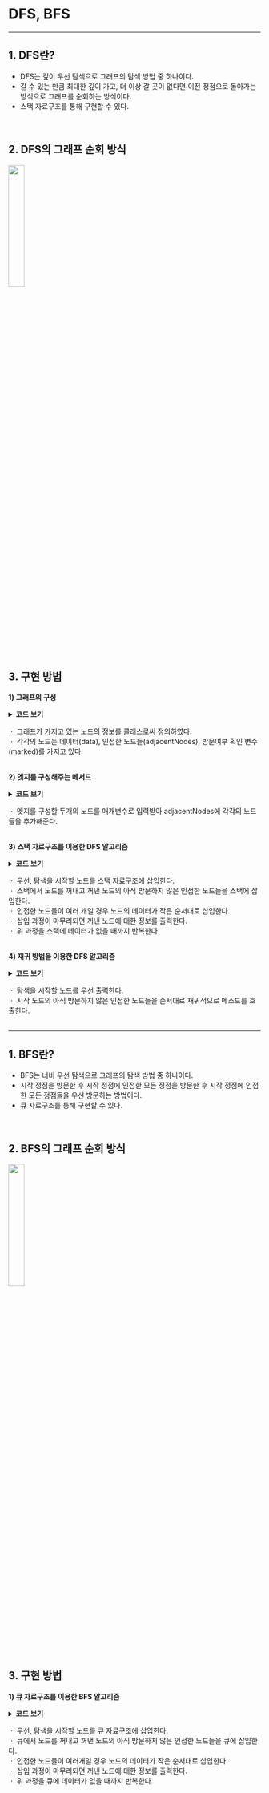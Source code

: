 # DFS, BFS

---
## 1. DFS란?
* DFS는 깊이 우선 탐색으로 그래프의 탐색 방법 중 하나이다.   
* 갈 수 있는 만큼 최대한 깊이 가고, 더 이상 갈 곳이 없다면 이전 정점으로 돌아가는 방식으로 그래프를 순회하는 방식이다.   
* 스택 자료구조를 통해 구현할 수 있다.   
</br>

## 2. DFS의 그래프 순회 방식
<img src="https://user-images.githubusercontent.com/61148914/111780566-e7609480-88fa-11eb-80c3-17e48ab719c8.png" width="25%">   
</br>

## 3. 구현 방법
**1) 그래프의 구성**
<details>
    <summary><b>코드 보기</b></summary>
	
```java
class Graph {
	class Node {
		int data;
		LinkedList<Node> adjacentNodes;
		boolean marked;

		Node(int data) {
			this.data = data;
			adjacentNodes = new LinkedList<Node>();
			this.marked = false;
		}
	}

	Node[] nodes;

	Graph(int size) {
		nodes = new Node[size];

		for (int i = 0; i < size; i++)
			nodes[i] = new Node(i);
	}
 }
```
</details>
	
ㆍ 그래프가 가지고 있는 노드의 정보를 클래스로써 정의하였다.   
ㆍ 각각의 노드는 데이터(data), 인접한 노드들(adjacentNodes), 방문여부 획인 변수(marked)를 가지고 있다.   
</br>
 
**2) 엣지를 구성해주는 메서드**
<details>
    <summary><b>코드 보기</b></summary>
	
```java
void addEdge(int index01, int index02) {
	if (!nodes[index01].adjacentNodes.contains(nodes[index02]))
		nodes[index01].adjacentNodes.add(nodes[index02]);

	if (!nodes[index02].adjacentNodes.contains(nodes[index01]))
		nodes[index02].adjacentNodes.add(nodes[index01]);
}
```
</details>
	
ㆍ 엣지를 구성할 두개의 노드를 매개변수로 입력받아 adjacentNodes에 각각의 노드들을 추가해준다.   
</br>
	
**3) 스택 자료구조를 이용한 DFS 알고리즘**
<details>
    <summary><b>코드 보기</b></summary>
	
```java
void dfs(int startIndex) {
	Node root = nodes[startIndex];

	Stack<Node> stack = new Stack<Node>();

	stack.add(root);
	root.marked = true;

	while (!stack.isEmpty()) {
		Node returnNode = stack.pop();

		Collections.sort(returnNode.adjacentNodes, new Comparator<Node>() {

			@Override
			public int compare(Node o1, Node o2) {
				if (o1.data > o2.data)
					return 1;
				else
					return -1;
			}
		});

		for (Node node : returnNode.adjacentNodes) {
			if (node.marked == false) {
				node.marked = true;
				stack.add(node);
			}
		}
		System.out.print(returnNode.data + " ");
	}
}
```
</details>
	
ㆍ 우선, 탐색을 시작할 노드를 스택 자료구조에 삽입한다.   
ㆍ 스택에서 노드를 꺼내고 꺼낸 노드의 아직 방문하지 않은 인접한 노드들을 스택에 삽입한다.   
ㆍ 인접한 노드들이 여러 개일 경우 노드의 데이터가 작은 순서대로 삽입한다.   
ㆍ 삽입 과정이 마무리되면 꺼낸 노드에 대한 정보를 출력한다.   
ㆍ 위 과정을 스택에 데이터가 없을 때까지 반복한다.   
</br>
 
**4) 재귀 방법을 이용한 DFS 알고리즘**
<details>
    <summary><b>코드 보기</b></summary>
	
```java
void dfsRecursion(Node startIndex) {
	if (startIndex == null)
		return;

	startIndex.marked = true;

	System.out.print(startIndex.data + " ");

	Collections.sort(startIndex.adjacentNodes, new Comparator<Node>() {

		@Override
		public int compare(Node o1, Node o2) {
			if (o1.data > o2.data)
				return 1;
			else
				return -1;
		}
	});

	for (Node node : startIndex.adjacentNodes) {
		if (node.marked == false)
			dfsRecursion(node);
	}
}
```
</details>
	
ㆍ 탐색을 시작할 노드를 우선 출력한다.   
ㆍ 시작 노드의 아직 방문하지 않은 인접한 노드들을 순서대로 재귀적으로 메소드를 호출한다.   
</br>
 
---
## 1. BFS란?
* BFS는 너비 우선 탐색으로 그래프의 탐색 방법 중 하나이다.   
* 시작 정점을 방문한 후 시작 정점에 인접한 모든 정점을 방문한 후 시작 정점에 인접한 모든 정점들을 우선 방문하는 방법이다.
* 큐 자료구조를 통해 구현할 수 있다.   
</br>

## 2. BFS의 그래프 순회 방식
<img src="https://user-images.githubusercontent.com/61148914/111780762-2b539980-88fb-11eb-869a-6fd5ba1c432a.png" width="25%">   
</br>
 
## 3. 구현 방법
**1) 큐 자료구조를 이용한 BFS 알고리즘**
<details>
    <summary><b>코드 보기</b></summary>
	
```java
void bfs(int startIndex) {
	Node root = nodes[startIndex];

	Queue<Node> queue = new LinkedList<Node>();

	queue.add(root);
	root.marked = true;

	while (!queue.isEmpty()) {
		Node returnNode = queue.poll();

		Collections.sort(returnNode.adjacentNodes, new Comparator<Node>() {

			@Override
			public int compare(Node o1, Node o2) {
				if (o1.data > o2.data)
					return 1;
				else
					return -1;
			}
		});

		for (Node node : returnNode.adjacentNodes) {
			if (node.marked == false) {
				node.marked = true;
				queue.add(node);
			}
		}
		System.out.print(returnNode.data + " ");
	}
}
```
</details>
	
ㆍ 우선, 탐색을 시작할 노드를 큐 자료구조에 삽입한다.   
ㆍ 큐에서 노드를 꺼내고 꺼낸 노드의 아직 방문하지 않은 인접한 노드들을 큐에 삽입한다.   
ㆍ 인접한 노드들이 여러개일 경우 노드의 데이터가 작은 순서대로 삽입한다.   
ㆍ 삽입 과정이 마무리되면 꺼낸 노드에 대한 정보를 출력한다.   
ㆍ 위 과정을 큐에 데이터가 없을 때까지 반복한다.   
</br>
